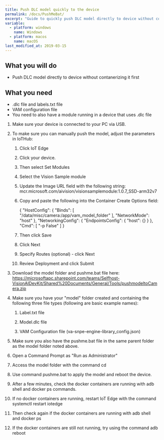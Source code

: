 ```yaml
---
title: Push DLC model quickly to the device
permalink: /docs/PushMeBat/
excerpt: "Guide to quickly push DLC model directly to device without contanerizing it first"
variable:
  - platform: windows
    name: Windows
  - platform: macos
    name: macOS
last_modified_at: 2019-03-15
---
```

## What you will do
* Push DLC model directly to device without contanerizing it first

## What you need
* .dlc file and labels.txt file
* VAM configuration file
* You need to also have a module running in a device that uses .dlc file

1.	Make sure your device is connected to your PC via USB.

2.	To make sure you can manually push the model, adjust the parameters in IoTHub:
    1.	Click IoT Edge
    2.	Click your device.
    
    3.	Then select Set Modules

    4.	Select the Vision Sample module

    5.	Update the Image URL field with the following string: mcr.microsoft.com/aivision/visionsamplemodule:1.0.7_SSD-arm32v7

    6.	Copy and paste the following into the Container Create Options field: 

        {
        "HostConfig": {
        "Binds": [
        "/data/misc/camera:/app/vam_model_folder"
        ],
        "NetworkMode": "host"
        },
        "NetworkingConfig": {
        "EndpointsConfig": {
        "host": {}
        }
        },
        "Cmd": [
        "-p False"
        ]
        }
 
    7.	Then click Save

    8.	Click Next

    9.	Specify Routes (optional) - click Next

    10.	Review Deployment and click Submit
    
3.	Download the model folder and pushme.bat file here: https://microsoftapc.sharepoint.com/teams/Selfhost-VisionAIDevKit/Shared%20Documents/General/Tools/pushmodeltoCamera.zip
4.	Make sure you have your "model" folder created and containing the following three file types (following are basic example names):

    1.	Label.txt file
    
    2.	Model.dlc file
    
    3.	VAM Configuration file (va-snpe-engine-library_config.json)

5.	Make sure you also have the pushme.bat file in the same parent folder as the model folder noted above.

6.	Open a Command Prompt as "Run as Administrator"

7.	Access the model folder with the command cd <pushmodeltoCamera folder path>

8.	Use command pushme.bat to apply the model and reboot the device.

9.	After a few minutes, check the docker containers are running with adb shell and docker ps commands.

10.	If no docker containers are running, restart IoT Edge with the command systemctl restart iotedge

11.	Then check again if the docker containers are running with adb shell and docker ps

12.	If the docker containers are still not running, try using the command adb reboot

